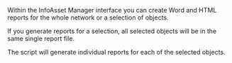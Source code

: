 Within the InfoAsset Manager interface you can create Word and HTML reports for the whole network or a selection of objects.

If you generate reports for a selection, all selected objects will be in the same single report file.

The script will generate individual reports for each of the selected objects.